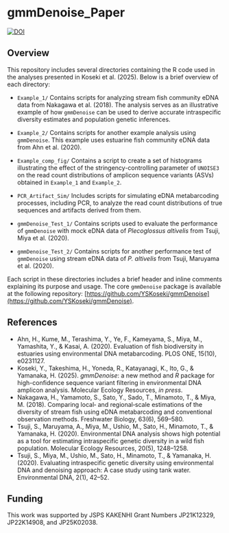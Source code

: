 # gmmDenoise_Paper

<!-- badges: start -->
[![DOI](https://zenodo.org/badge/540440691.svg)](https://zenodo.org/badge/latestdoi/540440691)
<!-- badges: end -->

## Overview
This repository includes several directories containing the R code used in the analyses presented in Koseki et al. (2025). Below is a brief overview of each directory:

- `Example_1/`
Contains scripts for analyzing stream fish community eDNA data from Nakagawa et al. (2018). The analysis serves as an illustrative example of how `gmmDenoise` can be used to derive accurate intraspecific diversity estimates and population genetic inferences.

- `Example_2/`
Contains scripts for another example analysis using `gmmDenoise`. This example uses estuarine fish community eDNA data from Ahn et al. (2020).

- `Example_comp_fig/`
Contains a script to create a set of histograms illustrating the effect of the stringency-controlling parameter of `UNOISE3` on the read count distributions of amplicon sequence variants (ASVs) obtained in `Example_1` and `Example_2`.

- `PCR_Artifact_Sim/`
Includes scripts for simulating eDNA metabarcoding processes, including PCR, to analyze the read count distributions of true sequences and artifacts derived from them.

- `gmmDenoise_Test_1/`
Contains scripts used to evaluate the performance of `gmmDenoise` with mock eDNA data of _Plecoglossus altivelis_ from Tsuji, Miya et al. (2020).

- `gmmDenoise_Test_2/`
Contains scripts for another performance test of `gmmDenoise` using stream eDNA data of _P. altivelis_ from Tsuji, Maruyama et al. (2020).

Each script in these directories includes a brief header and inline comments explaining its purpose and usage. The core `gmmDenoise` package is available at the following repository: [https://github.com/YSKoseki/gmmDenoise](https://github.com/YSKoseki/gmmDenoise).

## References
- Ahn, H., Kume, M., Terashima, Y., Ye, F., Kameyama, S., Miya, M., Yamashita, Y., & Kasai, A. (2020). Evaluation of fish biodiversity in estuaries using environmental DNA metabarcoding. PLOS ONE, 15(10), e0231127.
- Koseki, Y., Takeshima, H., Yoneda, R., Katayanagi, K., Ito, G., & Yamanaka, H. (2025). _gmmDenoise_: a new method and _R_ package for high-confidence sequence variant filtering in environmental DNA amplicon analysis. Molecular Ecology Resources, _in press_.
- Nakagawa, H., Yamamoto, S., Sato, Y., Sado, T., Minamoto, T., & Miya, M. (2018). Comparing local‐ and regional‐scale estimations of the diversity of stream fish using eDNA metabarcoding and conventional observation methods. Freshwater Biology, 63(6), 569–580.
- Tsuji, S., Maruyama, A., Miya, M., Ushio, M., Sato, H., Minamoto, T., & Yamanaka, H. (2020). Environmental DNA analysis shows high potential as a tool for estimating intraspecific genetic diversity in a wild fish population. Molecular Ecology Resources, 20(5), 1248–1258.
- Tsuji, S., Miya, M., Ushio, M., Sato, H., Minamoto, T., & Yamanaka, H. (2020). Evaluating intraspecific genetic diversity using environmental DNA and denoising approach: A case study using tank water. Environmental DNA, 2(1), 42–52.

## Funding
This work was supported by JSPS KAKENHI Grant Numbers JP21K12329, JP22K14908, and JP25K02038.
